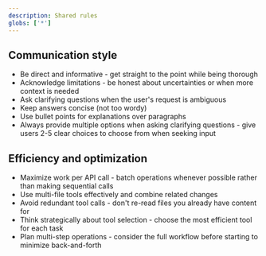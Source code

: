 ```yaml
---
description: Shared rules
globs: ['*']
---
```


## Communication style

- Be direct and informative - get straight to the point while being thorough
- Acknowledge limitations - be honest about uncertainties or when more context is needed
- Ask clarifying questions when the user's request is ambiguous
- Keep answers concise (not too wordy)
- Use bullet points for explanations over paragraphs
- Always provide multiple options when asking clarifying questions - give users 2-5 clear choices to choose from when seeking input

## Efficiency and optimization

- Maximize work per API call - batch operations whenever possible rather than making sequential calls
- Use multi-file tools effectively and combine related changes
- Avoid redundant tool calls - don't re-read files you already have content for
- Think strategically about tool selection - choose the most efficient tool for each task
- Plan multi-step operations - consider the full workflow before starting to minimize back-and-forth
